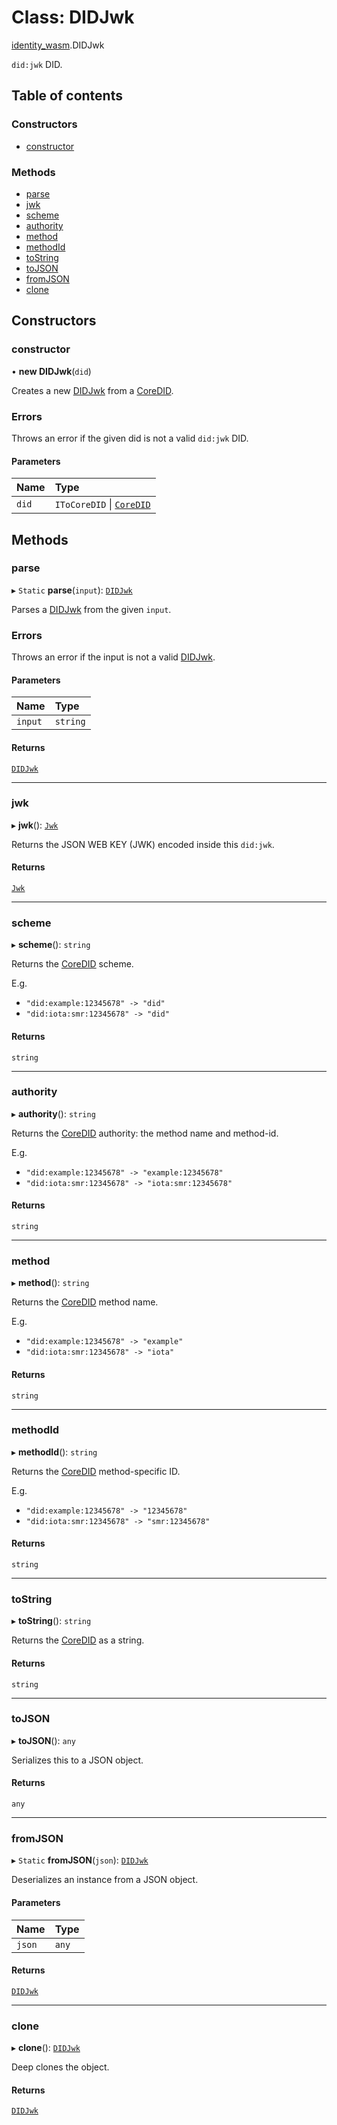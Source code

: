 # Class: DIDJwk

[identity\_wasm](../modules/identity_wasm.md).DIDJwk

`did:jwk` DID.

## Table of contents

### Constructors

- [constructor](identity_wasm.DIDJwk.md#constructor)

### Methods

- [parse](identity_wasm.DIDJwk.md#parse)
- [jwk](identity_wasm.DIDJwk.md#jwk)
- [scheme](identity_wasm.DIDJwk.md#scheme)
- [authority](identity_wasm.DIDJwk.md#authority)
- [method](identity_wasm.DIDJwk.md#method)
- [methodId](identity_wasm.DIDJwk.md#methodid)
- [toString](identity_wasm.DIDJwk.md#tostring)
- [toJSON](identity_wasm.DIDJwk.md#tojson)
- [fromJSON](identity_wasm.DIDJwk.md#fromjson)
- [clone](identity_wasm.DIDJwk.md#clone)

## Constructors

### constructor

• **new DIDJwk**(`did`)

Creates a new [DIDJwk](identity_wasm.DIDJwk.md) from a [CoreDID](identity_wasm.CoreDID.md).

### Errors
Throws an error if the given did is not a valid `did:jwk` DID.

#### Parameters

| Name | Type |
| :------ | :------ |
| `did` | `IToCoreDID` \| [`CoreDID`](identity_wasm.CoreDID.md) |

## Methods

### parse

▸ `Static` **parse**(`input`): [`DIDJwk`](identity_wasm.DIDJwk.md)

Parses a [DIDJwk](identity_wasm.DIDJwk.md) from the given `input`.

### Errors

Throws an error if the input is not a valid [DIDJwk](identity_wasm.DIDJwk.md).

#### Parameters

| Name | Type |
| :------ | :------ |
| `input` | `string` |

#### Returns

[`DIDJwk`](identity_wasm.DIDJwk.md)

___

### jwk

▸ **jwk**(): [`Jwk`](identity_wasm.Jwk.md)

Returns the JSON WEB KEY (JWK) encoded inside this `did:jwk`.

#### Returns

[`Jwk`](identity_wasm.Jwk.md)

___

### scheme

▸ **scheme**(): `string`

Returns the [CoreDID](identity_wasm.CoreDID.md) scheme.

E.g.
- `"did:example:12345678" -> "did"`
- `"did:iota:smr:12345678" -> "did"`

#### Returns

`string`

___

### authority

▸ **authority**(): `string`

Returns the [CoreDID](identity_wasm.CoreDID.md) authority: the method name and method-id.

E.g.
- `"did:example:12345678" -> "example:12345678"`
- `"did:iota:smr:12345678" -> "iota:smr:12345678"`

#### Returns

`string`

___

### method

▸ **method**(): `string`

Returns the [CoreDID](identity_wasm.CoreDID.md) method name.

E.g.
- `"did:example:12345678" -> "example"`
- `"did:iota:smr:12345678" -> "iota"`

#### Returns

`string`

___

### methodId

▸ **methodId**(): `string`

Returns the [CoreDID](identity_wasm.CoreDID.md) method-specific ID.

E.g.
- `"did:example:12345678" -> "12345678"`
- `"did:iota:smr:12345678" -> "smr:12345678"`

#### Returns

`string`

___

### toString

▸ **toString**(): `string`

Returns the [CoreDID](identity_wasm.CoreDID.md) as a string.

#### Returns

`string`

___

### toJSON

▸ **toJSON**(): `any`

Serializes this to a JSON object.

#### Returns

`any`

___

### fromJSON

▸ `Static` **fromJSON**(`json`): [`DIDJwk`](identity_wasm.DIDJwk.md)

Deserializes an instance from a JSON object.

#### Parameters

| Name | Type |
| :------ | :------ |
| `json` | `any` |

#### Returns

[`DIDJwk`](identity_wasm.DIDJwk.md)

___

### clone

▸ **clone**(): [`DIDJwk`](identity_wasm.DIDJwk.md)

Deep clones the object.

#### Returns

[`DIDJwk`](identity_wasm.DIDJwk.md)
